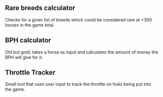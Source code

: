 ## Rare breeds calculator
Checks for a given list of breeds which could be considered rare at <300 horses in the game total.

## BPH calculator
Old but gold, takes a horse as input and calculates the amount of money the BPH will give for it.

## Throttle Tracker
Small tool that uses user input to track the throttle on foals being put into the game. 
